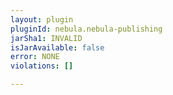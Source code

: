 ```yaml
---
layout: plugin
pluginId: nebula.nebula-publishing
jarSha1: INVALID
isJarAvailable: false
error: NONE
violations: []

---
```

